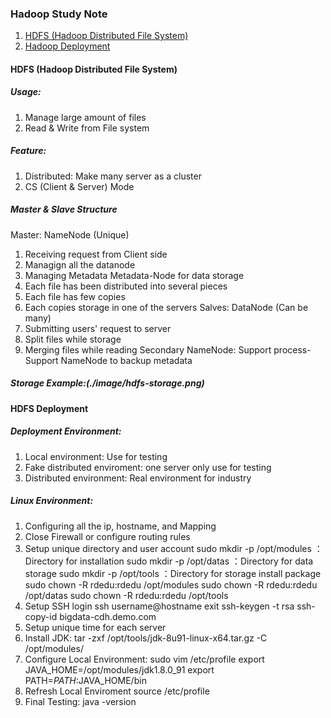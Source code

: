 ### Hadoop Study Note
1. [HDFS (Hadoop Distributed File System)](#hdfs)
2. [Hadoop Deployment](#hadoop-deploy)

#### <div id="hdfs">HDFS (Hadoop Distributed File System)</div>
##### Usage:
1. Manage large amount of files
2. Read & Write from File system
##### Feature:
1. Distributed: Make many server as a cluster
2. CS (Client & Server) Mode
##### Master & Slave Structure
Master: NameNode (Unique)
1. Receiving request from Client side
2. Managign all the datanode
3. Managing Metadata
Metadata-Node for data storage
1. Each file has been distributed into several pieces
2. Each file has few copies
3. Each copies storage in one of the servers
Salves: DataNode (Can be many)
1. Submitting users' request to server
2. Split files while storage
3. Merging files while reading
Secondary NameNode: Support process-Support NameNode to backup metadata
##### Storage Example:(./image/hdfs-storage.png)

#### <div id="hdfs-deploy">HDFS Deployment</div>
##### Deployment Environment:
1. Local environment: Use for testing 
2. Fake distributed enviroment: one server only use for testing
3. Distributed environment: Real environment for industry

##### Linux Environment:
1. Configuring all the ip, hostname, and Mapping
2. Close Firewall or configure routing rules
3. Setup unique directory and user account
	sudo mkdir -p /opt/modules  ：Directory for installation
	sudo mkdir -p /opt/datas	：Directory for data storage
	sudo mkdir -p /opt/tools	：Directory for storage install package
	sudo chown -R rdedu:rdedu /opt/modules 
	sudo chown -R rdedu:rdedu /opt/datas
	sudo chown -R rdedu:rdedu /opt/tools
4. Setup SSH login
	ssh username@hostname
	exit
	ssh-keygen -t rsa
	ssh-copy-id bigdata-cdh.demo.com
5. Setup unique time for each server
6. Install JDK:
tar -zxf /opt/tools/jdk-8u91-linux-x64.tar.gz -C /opt/modules/
7. Configure Local Environment:
	sudo vim /etc/profile
	export JAVA_HOME=/opt/modules/jdk1.8.0_91
	export PATH=$PATH:$JAVA_HOME/bin
8. Refresh Local Enviroment
	source /etc/profile
9. Final Testing:
	java -version